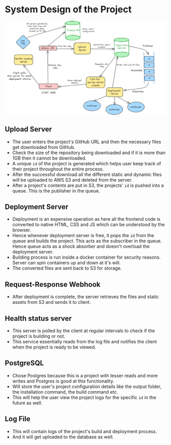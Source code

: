 # System Design of the Project
![System Design](./sys-design.png)
## Upload Server
- The user enters the project's GitHub URL and then the necessary files get downloaded from GitHub.
- Check the size of the repository being downloaded and if it is more than 1GB then it cannot be downloaded.
- A unique ``id`` of the project is generated which helps user keep track of their project throughout the entire process.
- After the successful download all the different static and dynamic files will be uploaded to AWS S3 and deleted from the server.
- After a project's contents are put in S3, the projects' ``id`` is pushed into a queue. This is the publisher in the queue.

## Deployment Server
- Deployment is an expensive operation as here all the frontend code is converted to native HTML, CSS and JS which can be understood by the browser.
- Hence whenever deployment server is free, it pops the ``id`` from the queue and builds the project. This acts as the subscriber in the queue. Hence queue acts as a shock absorber and doesn't overload the deployment server.
- Building process is run inside a docker container for security reasons. Server can spin containers up and down at it's will.
- The converted files are sent back to S3 for storage.

## Request-Response Webhook
- After deployment is complete, the server retrieves the files and static assets from S3 and sends it to client.

## Health status server
- This server is polled by the client at regular intervals to check if the project is building or not.
- This service essentially reads from the log file and notifies the client when the project is ready to be viewed.

## PostgreSQL
- Chose Postgres because this is a project with lesser reads and more writes and Postgres is good at this functionality.
- Will store the user's project configuration details like the output folder, the installation command, the build command etc.
- This will help the user view the project logs for the specific ``id`` in the future as well.

## Log File
- This will contain logs of the project's build and deployment process.
- And it will get uploaded to the database as well.
